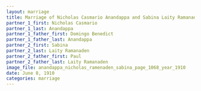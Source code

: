 ```yaml
---
layout: marriage
title: Marriage of Nicholas Casmario Anandappa and Sabina Laity Ramanaden
partner_1_first: Nicholas Casmario
partner_1_last: Anandappa
partner_1_father_first: Domingo Benedict
partner_1_father_last: Anandappa
partner_2_first: Sabina
partner_2_last: Laity Ramanaden
partner_2_father_first: Paul
partner_2_father_last: Laity Ramanaden
image_file: anandappa_nicholas_ramenaden_sabina_page_1068_year_1910
date: June 8, 1910
categories: marriage
---
```


